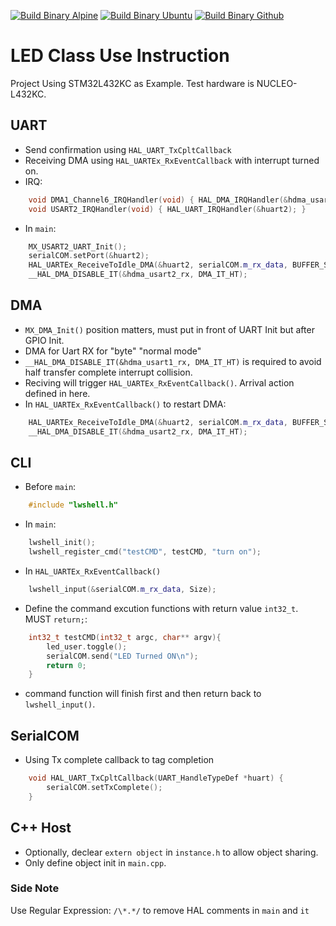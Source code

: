 [![Build Binary Alpine](https://github.com/jasonyang-ee/STM32-CLI/actions/workflows/build_alpine.yml/badge.svg)](https://github.com/jasonyang-ee/STM32-CLI/actions/workflows/build_alpine.yml)
[![Build Binary Ubuntu](https://github.com/jasonyang-ee/STM32-CLI/actions/workflows/build_ubuntu.yml/badge.svg)](https://github.com/jasonyang-ee/STM32-CLI/actions/workflows/build_ubuntu.yml)
[![Build Binary Github](https://github.com/jasonyang-ee/STM32-CLI/actions/workflows/build_github.yml/badge.svg)](https://github.com/jasonyang-ee/STM32-CLI/actions/workflows/build_github.yml)

# LED Class Use Instruction

Project Using STM32L432KC as Example. Test hardware is NUCLEO-L432KC.

## UART
- Send confirmation using `HAL_UART_TxCpltCallback`
- Receiving DMA using `HAL_UARTEx_RxEventCallback` with interrupt turned on.
- IRQ:
```c++
	void DMA1_Channel6_IRQHandler(void) { HAL_DMA_IRQHandler(&hdma_usart2_rx); }
	void USART2_IRQHandler(void) { HAL_UART_IRQHandler(&huart2); }
```
- In `main`:
```c++
	MX_USART2_UART_Init();
	serialCOM.setPort(&huart2);
	HAL_UARTEx_ReceiveToIdle_DMA(&huart2, serialCOM.m_rx_data, BUFFER_SIZE);
	__HAL_DMA_DISABLE_IT(&hdma_usart2_rx, DMA_IT_HT);
```

## DMA

- `MX_DMA_Init()` position matters, must put in front of UART Init but after GPIO Init.
- DMA for Uart RX for "byte" "normal mode"
- `__HAL_DMA_DISABLE_IT(&hdma_usart1_rx, DMA_IT_HT)` is required to avoid half transfer complete interrupt collision.
- Reciving will trigger `HAL_UARTEx_RxEventCallback()`. Arrival action defined in here. 
- In `HAL_UARTEx_RxEventCallback()` to restart DMA:
```c++
	HAL_UARTEx_ReceiveToIdle_DMA(&huart2, serialCOM.m_rx_data, BUFFER_SIZE);
	__HAL_DMA_DISABLE_IT(&hdma_usart2_rx, DMA_IT_HT);
```


## CLI

- Before `main`:
```c++
	#include "lwshell.h"
```

- In `main`:
```c++
	lwshell_init();
	lwshell_register_cmd("testCMD", testCMD, "turn on");
```

- In `HAL_UARTEx_RxEventCallback()`
```c++
	lwshell_input(&serialCOM.m_rx_data, Size);
```

- Define the command excution functions with return value `int32_t`. MUST `return;`:
```c++
	int32_t testCMD(int32_t argc, char** argv){
		led_user.toggle();
		serialCOM.send("LED Turned ON\n");
		return 0;
	}
```

- command function will finish first and then return back to `lwshell_input()`.


## SerialCOM

- Using Tx complete callback to tag completion
```c++
	void HAL_UART_TxCpltCallback(UART_HandleTypeDef *huart) {
		serialCOM.setTxComplete();
	}
```


## C++ Host
- Optionally, declear `extern object` in `instance.h` to allow object sharing.
- Only define object init in `main.cpp`.


### Side Note

Use Regular Expression: `` /\*.*/ `` to remove HAL comments in `main` and `it`


